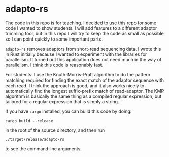 # adapto-rs

The code in this repo is for teaching. I decided to use this repo for
some code I wanted to show students. I will add features to a
different adaptor trimming tool, but in this repo I will try to keep
the code as small as possible so I can point quickly to some important
parts.

`adapto-rs` removes adaptors from short-read sequencing data. I wrote
this in Rust initially because I wanted to experiment with the
libraries for parallelism. It turned out this application does not
need much in the way of parallelism. I think this code is reasonably
fast.

For students: I use the Knuth-Morris-Pratt algorithm to do the pattern
matching required for finding the exact match of the adaptor sequence
with each read. I think the approach is good, and it also works nicely
to automatically find the longest suffix-prefix match of read-adaptor.
The KMP algorithm is basically the same thing as a compiled regular
expression, but tailored for a regular expression that is simply a
string.

If you have `cargo` installed, you can build this code by doing:
```
cargo build --release
```
in the root of the source directory, and then run
```
./target/release/adapto-rs
```
to see the command line arguments.
